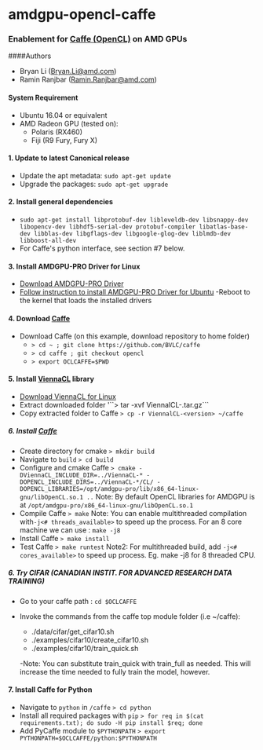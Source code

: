 # amdgpu-opencl-caffe
### Enablement for [Caffe (OpenCL)](https://github.com/BVLC/caffe/tree/opencl) on AMD GPUs

####Authors

- Bryan Li (Bryan.Li@amd.com)
- Ramin Ranjbar (Ramin.Ranjbar@amd.com)


#### System Requirement
- Ubuntu 16.04 or equivalent 
- AMD Radeon GPU (tested on):
	- Polaris (RX460)
	- Fiji (R9 Fury, Fury X)

#### 1. Update to latest Canonical release
- Update the apt metadata: ```sudo apt-get update```
- Upgrade the packages: ```sudo apt-get upgrade```

#### 2. Install general dependencies
- ```sudo apt-get install libprotobuf-dev libleveldb-dev libsnappy-dev libopencv-dev libhdf5-serial-dev protobuf-compiler libatlas-base-dev libblas-dev libgflags-dev libgoogle-glog-dev liblmdb-dev libboost-all-dev```
- For Caffe's python interface, see section #7 below. 

#### 3. Install AMDGPU-PRO Driver for Linux
- [Download AMDGPU-PRO Driver](http://support.amd.com/en-us/kb-articles/Pages/AMDGPU-PRO-Driver-for-Linux-Release-Notes.aspx)
- [Follow instruction to install AMDGPU-PRO Driver for Ubuntu](http://support.amd.com/en-us/kb-articles/Pages/AMDGPU-PRO-Install.aspx)
-Reboot to the kernel that loads the installed drivers

#### 4. Download [Caffe](https://github.com/BVLC/caffe)
- Download Caffe (on this example, download repository to home folder)
	- ```> cd ~ ; git clone https://github.com/BVLC/caffe```
	- ```> cd caffe ; git checkout opencl```
	- ```> export OCLCAFFE=$PWD```

#### 5. Install [ViennaCL](http://viennacl.sourceforge.net/) library
- [Download ViennaCL for Linux](http://viennacl.sourceforge.net/viennacl-download.html)
- Extract downloaded folder
	'``> tar -xvf ViennalCL-<version>.tar.gz```
- Copy extracted folder to Caffe
	```> cp -r ViennalCL-<version> ~/caffe```

##### 6. Install [Caffe](https://github.com/BVLC/caffe)
- Create directory for cmake
	```> mkdir build```
- Navigate to `build` 
	```> cd build```
- Configure and cmake Caffe
	```> cmake -DViennaCL_INCLUDE_DIR=../ViennaCL-* -DOPENCL_INCLUDE_DIRS=../ViennaCL-*/CL/ -DOPENCL_LIBRARIES=/opt/amdgpu-pro/lib/x86_64-linux-gnu/libOpenCL.so.1 ..```
    Note: By default OpenCL libraries for AMDGPU is at `/opt/amdgpu-pro/x86_64-linux-gnu/libOpenCL.so.1`
- Compile Caffe
	```> make```
	Note: You can enable multithreaded compilation with`-j<# threads_available>` to speed up the process. 
	For an 8 core machine we can use : ```make -j8```
- Install Caffe
	```> make install```
- Test Caffe
	```> make runtest```
	Note2: For multithreaded build, add `-j<# cores_available>` to speed up process. Eg. make -j8 for 8 threaded CPU.

##### 6. Try CIFAR (CANADIAN INSTIT. FOR ADVANCED RESEARCH DATA TRAINING)
- Go to your caffe path : ```cd $OCLCAFFE```
- Invoke the commands from the caffe top module folder (i.e ~/caffe):
	- ./data/cifar/get_cifar10.sh
	- ./examples/cifar10/create_cifar10.sh 
	- ./examples/cifar10/train_quick.sh 

	-Note: You can substitute train_quick with train_full as needed. This will increase the time needed to fully train the model, however. 
	
#### 7. Install Caffe for Python
- Navigate to `python` in `/caffe`
	```> cd python```
- Install all required packages with `pip`
	```> for req in $(cat requirements.txt); do sudo -H pip install $req; done```
- Add PyCaffe module to `$PYTHONPATH`
	```> export PYTHONPATH=$OCLCAFFE/python:$PYTHONPATH```
